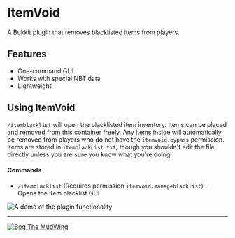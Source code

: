 # ItemVoid
A Bukkit plugin that removes blacklisted items from players.

## Features
- One-command GUI
- Works with special NBT data
- Lightweight

## Using ItemVoid
`/itemblacklist` will open the blacklisted item inventory. Items can be placed and removed from this container freely.
Any items inside will automatically be removed from players who do not have the `itemvoid.bypass` permission.
Items are stored in `itemblackList.txt`, though you shouldn't edit the file directly unless you are sure you know what
you're doing.

#### Commands
- `/itemblacklist` (Requires permission `itemvoid.manageblacklist`) - Opens the item blacklist GUI

![A demo of the plugin functionality](https://github.com/BogTheMudWing/ItemVoid/blob/main/ItemVoidDemoSmall.GIF)

---

[![Bog The MudWing](https://blog.macver.org/content/images/2025/07/Stamp-Colored-Small-Shadow.png)](https://blog.macver.org/about-me)
